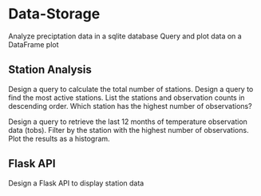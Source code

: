 # Data-Storage

Analyze preciptation data in a sqlite database
Query and plot data on a DataFrame plot

## Station Analysis

Design a query to calculate the total number of stations.
Design a query to find the most active stations.
List the stations and observation counts in descending order.
Which station has the highest number of observations?


Design a query to retrieve the last 12 months of temperature observation data (tobs).
Filter by the station with the highest number of observations.
Plot the results as a histogram.

## Flask API
Design a Flask API to display station data
